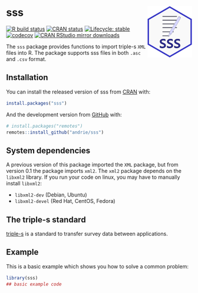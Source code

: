 
<!-- README.md is generated from README.Rmd. Please edit that file -->

# sss <img src='man/figures/logo.png' align="right" height="139" />

<!-- badges: start -->

[![R build
status](https://github.com/andrie/sss/workflows/R-CMD-check/badge.svg)](https://github.com/andrie/sss/actions)
[![CRAN
status](https://www.r-pkg.org/badges/version/sss)](https://CRAN.R-project.org/package=sss)
[![Lifecycle:
stable](https://img.shields.io/badge/lifecycle-stable-brightgreen.svg)](https://lifecycle.r-lib.org/articles/stages.html#stable)
[![codecov](https://codecov.io/gh/andrie/sss/branch/main/graph/badge.svg)](https://app.codecov.io/gh/andrie/sss)
[![CRAN RStudio mirror
downloads](https://cranlogs.r-pkg.org/badges/sss)](https://www.r-pkg.org/pkg/sss)
<!-- badges: end -->

The `sss` package provides functions to import triple-s `XML` files into
R. The package supports sss files in both `.asc` and `.csv` format.

## Installation

You can install the released version of sss from
[CRAN](https://CRAN.R-project.org) with:

``` r
install.packages("sss")
```

And the development version from [GitHub](https://github.com/) with:

``` r
# install.packages("remotes")
remotes::install_github("andrie/sss")
```

## System dependencies

A previous version of this package imported the `XML` package, but from
version 0.1 the package imports `xml2`. The `xml2` package depends on
the `libxml2` library. If you run your code on linux, you may have to
manually install `libxml2`:

-   `libxml2-dev` (Debian, Ubuntu)
-   `libxml2-devel` (Red Hat, CentOS, Fedora)

## The triple-s standard

[triple-s](https://www.triple-s.org/) is a standard to transfer survey
data between applications.

## Example

This is a basic example which shows you how to solve a common problem:

``` r
library(sss)
## basic example code
```
